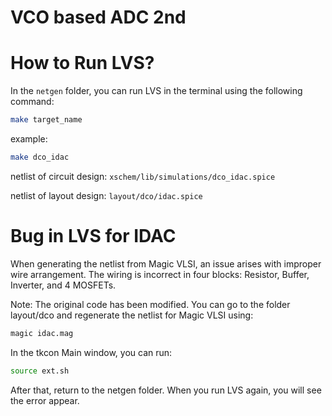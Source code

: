 # VCO based ADC 2nd 

# How to Run LVS?
In the `netgen` folder, you can run LVS in the terminal using the following command:
```sh
make target_name
```

example:
```sh
make dco_idac
```
netlist of circuit design: `xschem/lib/simulations/dco_idac.spice`

netlist of layout design: `layout/dco/idac.spice`

# Bug in LVS for IDAC
When generating the netlist from Magic VLSI, an issue arises with improper wire arrangement. The wiring is incorrect in four blocks: Resistor, Buffer, Inverter, and 4 MOSFETs.

Note:
The original code has been modified. You can go to the folder layout/dco and regenerate the netlist for Magic VLSI using:

```sh
magic idac.mag
```

In the tkcon Main window, you can run:
```sh
source ext.sh
```

After that, return to the netgen folder. When you run LVS again, you will see the error appear.
